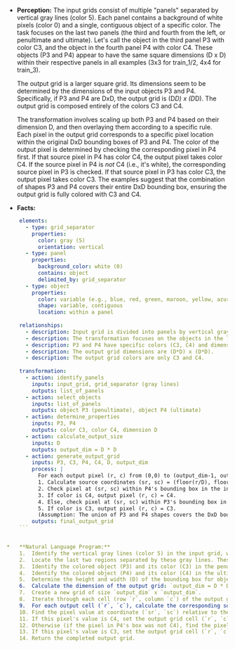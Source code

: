*   **Perception:**
    The input grids consist of multiple "panels" separated by vertical gray lines (color 5). Each panel contains a background of white pixels (color 0) and a single, contiguous object of a specific color. The task focuses on the last two panels (the third and fourth from the left, or penultimate and ultimate). Let's call the object in the third panel P3 with color C3, and the object in the fourth panel P4 with color C4. These objects (P3 and P4) appear to have the same square dimensions (D x D) within their respective panels in all examples (3x3 for train_1/2, 4x4 for train_3).

    The output grid is a larger square grid. Its dimensions seem to be determined by the dimensions of the input objects P3 and P4. Specifically, if P3 and P4 are DxD, the output grid is (D*D) x (D*D). The output grid is composed entirely of the colors C3 and C4.

    The transformation involves scaling up both P3 and P4 based on their dimension D, and then overlaying them according to a specific rule. Each pixel in the output grid corresponds to a specific pixel location within the original DxD bounding boxes of P3 and P4. The color of the output pixel is determined by checking the corresponding pixel in P4 first. If that source pixel in P4 has color C4, the output pixel takes color C4. If the source pixel in P4 is *not* C4 (i.e., it's white), the corresponding source pixel in P3 is checked. If that source pixel in P3 has color C3, the output pixel takes color C3. The examples suggest that the combination of shapes P3 and P4 covers their entire DxD bounding box, ensuring the output grid is fully colored with C3 and C4.

*   **Facts:**
    
```yaml
    elements:
      - type: grid_separator
        properties:
          color: gray (5)
          orientation: vertical
      - type: panel
        properties:
          background_color: white (0)
          contains: object
          delimited_by: grid_separator
      - type: object
        properties:
          color: variable (e.g., blue, red, green, maroon, yellow, azure, orange)
          shape: variable, contiguous
          location: within a panel
    
    relationships:
      - description: Input grid is divided into panels by vertical gray lines.
      - description: The transformation focuses on the objects in the last two panels (penultimate object P3, ultimate object P4).
      - description: P3 and P4 have specific colors (C3, C4) and dimensions (D x D). D is consistent between P3 and P4 within a single example.
      - description: The output grid dimensions are (D*D) x (D*D).
      - description: The output grid colors are only C3 and C4.
    
    transformation:
      - action: identify_panels
        inputs: input_grid, grid_separator (gray lines)
        outputs: list_of_panels
      - action: select_objects
        inputs: list_of_panels
        outputs: object P3 (penultimate), object P4 (ultimate)
      - action: determine_properties
        inputs: P3, P4
        outputs: color C3, color C4, dimension D
      - action: calculate_output_size
        inputs: D
        outputs: output_dim = D * D
      - action: generate_output_grid
        inputs: P3, C3, P4, C4, D, output_dim
        process: |
          For each output pixel (r, c) from (0,0) to (output_dim-1, output_dim-1):
          1. Calculate source coordinates (sr, sc) = (floor(r/D), floor(c/D)) relative to the top-left of the object bounding box.
          2. Check pixel at (sr, sc) within P4's bounding box in the input grid.
          3. If color is C4, output pixel (r, c) = C4.
          4. Else, check pixel at (sr, sc) within P3's bounding box in the input grid.
          5. If color is C3, output pixel (r, c) = C3.
          (Assumption: The union of P3 and P4 shapes covers the DxD bounding box).
        outputs: final_output_grid
    ```


*   **Natural Language Program:**
    1.  Identify the vertical gray lines (color 5) in the input grid, which act as separators.
    2.  Locate the last two regions separated by these gray lines. These regions contain the relevant objects.
    3.  Identify the colored object (P3) and its color (C3) in the penultimate (third) region.
    4.  Identify the colored object (P4) and its color (C4) in the ultimate (fourth) region.
    5.  Determine the height and width (D) of the bounding box for objects P3 and P4 (these dimensions should be the same, DxD).
    6.  Calculate the dimension of the output grid: `output_dim = D * D`.
    7.  Create a new grid of size `output_dim` x `output_dim`.
    8.  Iterate through each cell (row `r`, column `c`) of the output grid, where `0 <= r < output_dim` and `0 <= c < output_dim`.
    9.  For each output cell (`r`, `c`), calculate the corresponding source coordinate (`sr`, `sc`) within the original object bounding boxes: `sr = floor(r / D)`, `sc = floor(c / D)`.
    10. Find the pixel value at coordinate (`sr`, `sc`) relative to the top-left corner of the bounding box of object P4 in the input grid.
    11. If this pixel's value is C4, set the output grid cell (`r`, `c`) to C4.
    12. Otherwise (if the pixel in P4's box was not C4), find the pixel value at coordinate (`sr`, `sc`) relative to the top-left corner of the bounding box of object P3 in the input grid.
    13. If this pixel's value is C3, set the output grid cell (`r`, `c`) to C3.
    14. Return the completed output grid.